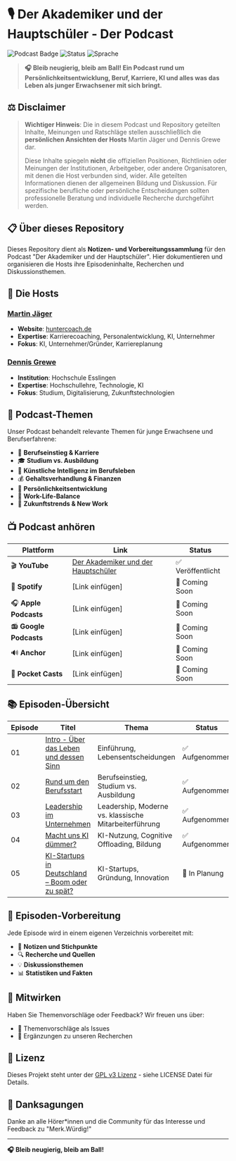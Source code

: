 # 🎙️ Der Akademiker und der Hauptschüler - Der Podcast

![Podcast Badge](https://img.shields.io/badge/Podcast-Selbst.Verst%C3%A4ndlich%3F%21-blue)
![Status](https://img.shields.io/badge/Status-Aktiv-green)
![Sprache](https://img.shields.io/badge/Sprache-Deutsch-red)

> **🎧 Bleib neugierig, bleib am Ball! Ein Podcast rund um Persönlichkeitsentwicklung, Beruf, Karriere, KI und alles was das Leben als junger Erwachsener mit sich bringt.**

## ⚖️ Disclaimer

> **Wichtiger Hinweis**: Die in diesem Podcast und Repository geteilten Inhalte, Meinungen und Ratschläge stellen ausschließlich die **persönlichen Ansichten der Hosts** Martin Jäger und Dennis Grewe dar. 
> 
> Diese Inhalte spiegeln **nicht** die offiziellen Positionen, Richtlinien oder Meinungen der Institutionen, Arbeitgeber, oder andere Organisatoren, mit denen die Host verbunden sind, wider.
> Alle geteilten Informationen dienen der allgemeinen Bildung und Diskussion. Für spezifische berufliche oder persönliche Entscheidungen sollten professionelle Beratung und individuelle Recherche durchgeführt werden.

## 📋 Über dieses Repository

Dieses Repository dient als **Notizen- und Vorbereitungssammlung** für den Podcast "Der Akademiker und der Hauptschüler". Hier dokumentieren und organisieren die Hosts ihre Episodeninhalte, Recherchen und Diskussionsthemen.

## 👥 Die Hosts

### [Martin Jäger](https://www.linkedin.com/in/ki-und-automatisierung/)
- **Website**: [huntercoach.de](https://huntercoach.de)
- **Expertise**: Karrierecoaching, Personalentwicklung, KI, Unternehmer
- **Fokus**: KI, Unternehmer/Gründer, Karriereplanung

### [Dennis Grewe](https://www.linkedin.com/in/dennis-grewe-168977137/)
- **Institution**: Hochschule Esslingen
- **Expertise**: Hochschullehre, Technologie, KI
- **Fokus**: Studium, Digitalisierung, Zukunftstechnologien


## 🎯 Podcast-Themen

Unser Podcast behandelt relevante Themen für junge Erwachsene und Berufserfahrene:

- 💼 **Berufseinstieg & Karriere**
- 🎓 **Studium vs. Ausbildung**
- 🤖 **Künstliche Intelligenz im Berufsleben**
- 💰 **Gehaltsverhandlung & Finanzen**
- 🧠 **Persönlichkeitsentwicklung**
- 🔄 **Work-Life-Balance**
- 🚀 **Zukunftstrends & New Work**

## 📺 Podcast anhören

| Plattform | Link | Status |
|-----------|------|--------|
| 🎬 **YouTube** | [Der Akademiker und der Hauptschüler](https://www.youtube.com/@GreweJäger) | ✅ Veröffentlicht |
| 🎵 **Spotify** | [Link einfügen] | 🔄 Coming Soon |
| 🎧 **Apple Podcasts** | [Link einfügen] | 🔄 Coming Soon |
| 📻 **Google Podcasts** | [Link einfügen] | 🔄 Coming Soon |
| 🔊 **Anchor** | [Link einfügen] | 🔄 Coming Soon |
| 📱 **Pocket Casts** | [Link einfügen] | 🔄 Coming Soon |

## 📚 Episoden-Übersicht

| Episode | Titel | Thema | Status | Link Youtube |
|---------|-------|-------|--------|--------|
| 01 | [Intro - Über das Leben und dessen Sinn](./episodes/episode01-intro.md) | Einführung, Lebensentscheidungen | ✅ Aufgenommen | [Link Youtube](https://www.youtube.com/watch?v=2dzjaFj-JW4) |
| 02 | [Rund um den Berufsstart](./episodes/episode02-berufstart.md) | Berufseinstieg, Studium vs. Ausbildung | ✅ Aufgenommen | [Berufseinstieg, Studium vs. Ausbildung](https://www.youtube.com/watch?v=yUzoQfdNvKQ) |
| 03 | [Leadership im Unternehmen](./episodes/episode03-leadership.md) | Leadership, Moderne vs. klassische Mitarbeiterführung | ✅ Aufgenommen | [Leadership im Unternehmen](https://www.youtube.com/watch?v=EUpEDw248M4)|
| 04 | [Macht uns KI dümmer?](./episodes/episode04-ki-macht-uns-dumm.md) | KI-Nutzung, Cognitive Offloading, Bildung | ✅ Aufgenommen | [Link folgt] |
| 05 | [KI-Startups in Deutschland – Boom oder zu spät?](./episodes/episode05-ai-boom.md) | KI-Startups, Gründung, Innovation | 🔄 In Planung | [Link folgt] |

## 🎤 Episoden-Vorbereitung

Jede Episode wird in einem eigenen Verzeichnis vorbereitet mit:
- 📝 **Notizen und Stichpunkte**
- 🔍 **Recherche und Quellen**
- 💡 **Diskussionsthemen**
- 📊 **Statistiken und Fakten**

## 🤝 Mitwirken

Haben Sie Themenvorschläge oder Feedback? Wir freuen uns über:
- 💌 Themenvorschläge als Issues
- 🔗 Ergänzungen zu unseren Recherchen

## 📄 Lizenz

Dieses Projekt steht unter der [GPL v3 Lizenz](LICENSE) - siehe LICENSE Datei für Details.

## 🙏 Danksagungen

Danke an alle Hörer*innen und die Community für das Interesse und Feedback zu "Merk.Würdig!"

---

**🎧 Bleib neugierig, bleib am Ball!**

